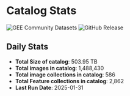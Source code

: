 # Catalog Stats

![GEE Community Datasets](https://img.shields.io/endpoint?url=https://gist.githubusercontent.com/samapriya/34bc0c1280d475d3a69e3b60a706226e/raw/community.json)
![GitHub Release](https://img.shields.io/github/v/release/samapriya/awesome-gee-community-datasets)

## Daily Stats

<!-- START_MARKER -->
* **Total Size of catalog**: 503.95 TB
* **Total images in catalog**: 1,488,430
* **Total image collections in catalog**: 586
* **Total Feature collections in catalog**: 2,862
* **Last Run Date**: 2025-01-31
<!-- END_MARKER -->
